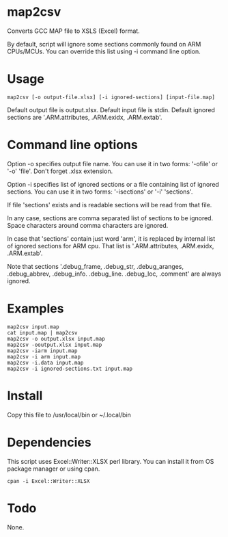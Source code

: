 # map2csv
Converts GCC MAP file to XSLS (Excel) format.

By default, script will ignore some sections commonly found on ARM CPUs/MCUs. You can override this list using -i command line option.

# Usage
```
map2csv [-o output-file.xlsx] [-i ignored-sections] [input-file.map]
```
Default output file is output.xlsx. Default input file is stdin. Default ignored sections are '.ARM.attributes, .ARM.exidx, .ARM.extab'.

# Command line options
Option -o specifies output file name. You can use it in two forms: '-ofile' or '-o' 'file'. Don't forget .xlsx extension.

Option -i specifies list of ignored sections or a file containing list of ignored sections. You can use it in two forms: '-isections' or '-i' 'sections'.

If file 'sections' exists and is readable sections will be read from that file.

In any case, sections are comma separated list of sections to be ignored. Space characters around comma characters are ignored.

In case that 'sections' contain just word 'arm', it is replaced by internal list of ignored sections for ARM cpu. That list is '.ARM.attributes, .ARM.exidx, .ARM.extab'.

Note that sections '.debug_frame, .debug_str, .debug_aranges, .debug_abbrev, .debug_info. .debug_line. .debug_loc, .comment' are always ignored.

# Examples
```
map2csv input.map
cat input.map | map2csv
map2csv -o output.xlsx input.map
map2csv -ooutput.xlsx input.map
map2csv -iarm input.map
map2csv -i arm input.map
map2csv -i.data input.map
map2csv -i ignored-sections.txt input.map
```

# Install
Copy this file to /usr/local/bin or ~/.local/bin


# Dependencies
This script uses Excel::Writer::XLSX perl library. You can install it from OS package manager or using cpan.
```
cpan -i Excel::Writer::XLSX
```


# Todo
None.
